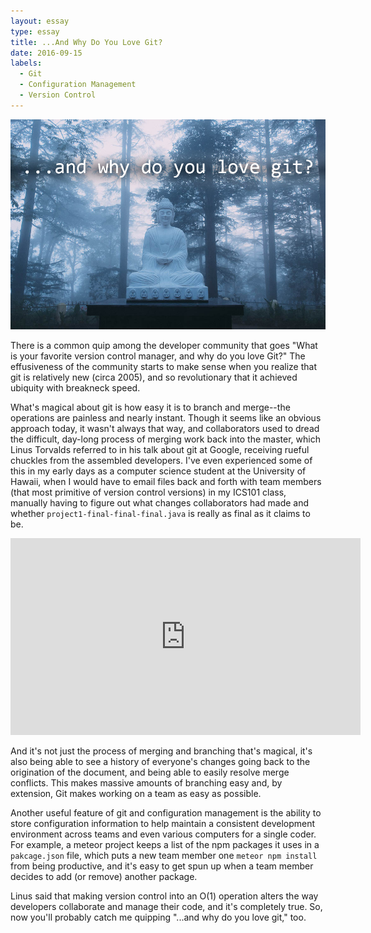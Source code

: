 ```yaml
---
layout: essay
type: essay
title: ...And Why Do You Love Git?
date: 2016-09-15
labels:
  - Git
  - Configuration Management
  - Version Control
---
```


<img class="ui fluid image" src="../images/why-love-git.jpg">

There is a common quip among the developer community that goes "What is your favorite version control manager, and why do you love Git?" The effusiveness of the community starts to make sense when you realize that git is relatively new (circa 2005), and so revolutionary that it achieved ubiquity with breakneck speed.

What's magical about git is how easy it is to branch and merge--the operations are painless and nearly instant. Though it seems like an obvious approach today, it wasn't always that way, and collaborators used to dread the difficult, day-long process of merging work back into the master, which Linus Torvalds referred to in his talk about git at Google, receiving rueful chuckles from the assembled developers. I've even experienced some of this in my early days as a computer science student at the University of Hawaii, when I would have to email files back and forth with team members (that most primitive of version control versions) in my ICS101 class, manually having to figure out what changes collaborators had made and whether `project1-final-final-final.java` is really as final as it claims to be.

<iframe width="560" height="315" src="https://www.youtube.com/embed/4XpnKHJAok8" frameborder="0" allowfullscreen></iframe>

And it's not just the process of merging and branching that's magical, it's also being able to see a history of everyone's changes going back to the origination of the document, and being able to easily resolve merge conflicts. This makes massive amounts of branching easy and, by extension, Git makes working on a team as easy as possible.

Another useful feature of git and configuration management is the ability to store configuration information to help maintain a consistent development environment across teams and even various computers for a single coder. For example, a meteor project keeps a list of the npm packages it uses in a `pakcage.json` file, which puts a new team member one `meteor npm install` from being productive, and it's easy to get spun up when a team member decides to add (or remove) another package.

Linus said that making version control into an O(1) operation alters the way developers collaborate and manage their code, and it's completely true. So, now you'll probably catch me quipping "...and why do you love git," too.
